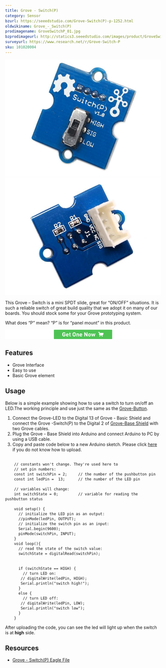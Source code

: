 ```yaml
---
title: Grove - Switch(P)
category: Sensor
bzurl: https://seeedstudio.com/Grove-Switch(P)-p-1252.html
oldwikiname: Grove_-_Switch(P)
prodimagename: GroveSwitchP_01.jpg
bzprodimageurl: http://statics3.seeedstudio.com/images/product/GroveSwitchP.jpg
surveyurl: https://www.research.net/r/Grove-Switch-P
sku: 101020004
---
```


![](assets/Grove-Switch-P/img/SwitchP.jpg)
![](assets/Grove-Switch-P/img/GroveSwitchP_01.jpg)

This Grove – Switch is a mini SPDT slide, great for “ON/OFF” situations. It is such a reliable switch of great build quality that we adopt it on many of our boards. You should stock some for your Grove prototyping system.

What does “P” mean? “P” is for “panel mount” in this product.

[![](assets/common/Get_One_Now_Banner.png)](http://www.seeedstudio.com/Grove-Switch(P)-p-1252.html)

Features
-------

-   Grove Interface
-   Easy to use
-   Basic Grove element

Usage
-----

Below is a simple example showing how to use a switch to turn on/off an LED.The working principle and use just the same as the [Grove-Button](/Grove-Button).

1. Connect the Grove-LED to the Digital 13 of Grove - Basic Shield and connect the Grove -Switch(P) to the Digital 2 of [Grove-Base Shield](/Grove-Base_Shield) with two Grove cables.
2. Plug the Grove - Base Shield into Arduino and connect Arduino to PC by using a USB cable.
3. Copy and paste code below to a new Arduino sketch. Please click [here](/Upload_Code) if you do not know how to upload.

```

    // constants won't change. They're used here to 
    // set pin numbers:
    const int switchPin = 2;     // the number of the pushbutton pin
    const int ledPin =  13;      // the number of the LED pin

    // variables will change:
    int switchState = 0;         // variable for reading the pushbutton status

    void setup() {
      // initialize the LED pin as an output:
      //pinMode(ledPin, OUTPUT);      
      // initialize the switch pin as an input:
      Serial.begin(9600);
      pinMode(switchPin, INPUT);     
    }
    void loop(){
      // read the state of the switch value:
      switchState = digitalRead(switchPin);

      
      if (switchState == HIGH) {     
        // turn LED on:    
       // digitalWrite(ledPin, HIGH);  
       Serial.println("switch high!");
      } 
      else {
        // turn LED off:
       // digitalWrite(ledPin, LOW); 
       Serial.println("switch low");
      }
    }

```

After uploading the code, you can see the led will light up when the switch is at **high** side.

Resources
--------

- [Grove - Switch(P) Eagle File](assets/Grove-Switch-P/res/Grove-Switch-P-Eagle_File.zip)

<!-- This Markdown file was created from http://www.seeedstudio.com/wiki/Grove_-_Switch(P) -->
